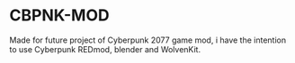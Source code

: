 # CBPNK-MOD
Made for future project of Cyberpunk 2077 game mod, i have the intention to use Cyberpunk REDmod, blender and WolvenKit.
